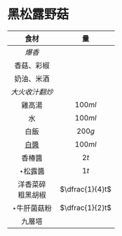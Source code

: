 <style>
article.markdown-section table {
    width: 100%;
}

article.markdown-section table hr {
    margin: revert;
    border: 1px dashed #ccc;
}
</style>

# 黑松露野菇

|          食材          |       量        |
| :--------------------: | :-------------: |
|         *爆香*         |                 |
|       香菇、彩椒       |                 |
|       奶油、米酒       |                 |
|     *大火收汁翻炒*     |                 |
|         雞高湯         |     $100ml$     |
|           水           |     $100ml$     |
|          白飯          |     $200g$      |
|        [白醬][]        |     $100ml$     |
|         香椿醬         |      $2t$       |
|      &Star;松露醬      |      $1t$       |
| 洋香菜碎<br />粗黑胡椒 | $\dfrac{1}{4}t$ |
|    &Star;牛肝菌菇粉    | $\dfrac{1}{2}t$ |
|         九層塔         |                 |

[白醬]: /recipes/醬料/白醬
